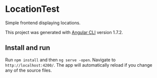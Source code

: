 # LocationTest

Simple frontend displaying locations.

This project was generated with [Angular CLI](https://github.com/angular/angular-cli) version 1.7.2.

## Install and run

Run `npm install` and then `ng serve -open`. Navigate to `http://localhost:4200/`. The app will automatically reload if you change any of the source files.